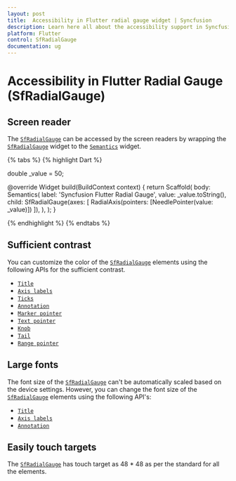 ```yaml
---
layout: post
title:  Accessibility in Flutter radial gauge widget | Syncfusion
description: Learn here all about the accessibility support in Syncfusion Flutter radial gauge (SfRadialGauge) widget and how to customize it.
platform: Flutter
control: SfRadialGauge
documentation: ug
---
```


# Accessibility in Flutter Radial Gauge (SfRadialGauge)

## Screen reader

The [`SfRadialGauge`](https://pub.dev/documentation/syncfusion_flutter_gauges/latest/gauges/SfRadialGauge-class.html) can be accessed by the screen readers by wrapping the [`SfRadialGauge`](https://pub.dev/documentation/syncfusion_flutter_gauges/latest/gauges/SfRadialGauge-class.html) widget to the [`Semantics`](https://api.flutter.dev/flutter/widgets/Semantics-class.html) widget.

{% tabs %}
{% highlight Dart %}

double _value = 50;

@override
Widget build(BuildContext context) {
  return Scaffold(
    body: Semantics(
      label: 'Syncfusion Flutter Radial Gauge',
      value: _value.toString(),
      child: SfRadialGauge(axes: <RadialAxis>[
        RadialAxis(pointers: <GaugePointer>[NeedlePointer(value: _value)])
      ]),
    ),
  );
}

{% endhighlight %}
{% endtabs %}

## Sufficient contrast

You can customize the color of the [`SfRadialGauge`](https://pub.dev/documentation/syncfusion_flutter_gauges/latest/gauges/SfRadialGauge-class.html) elements using the following APIs for the sufficient contrast.

* [`Title`](https://help.syncfusion.com/flutter/radial-gauge/radial-gauge-title#text-alignment)
* [`Axis labels`](https://help.syncfusion.com/flutter/radial-gauge/axes#label-style-customization)
* [`Ticks`](https://help.syncfusion.com/flutter/radial-gauge/axes#tick-customization)
* [`Annotation`](https://help.syncfusion.com/flutter/radial-gauge/annotation#alignment-of-annotation)
* [`Marker pointer`](https://help.syncfusion.com/flutter/radial-gauge/marker-pointer#marker-customization)
* [`Text pointer`](https://help.syncfusion.com/flutter/radial-gauge/marker-pointer#text-pointer)
* [`Knob`](https://help.syncfusion.com/flutter/radial-gauge/needle-pointer#knob-customization)
* [`Tail`](https://help.syncfusion.com/flutter/radial-gauge/needle-pointer#tail-customization)
* [`Range pointer`](https://help.syncfusion.com/flutter/radial-gauge/ranges#range-customization)

## Large fonts

The font size of the [`SfRadialGauge`](https://pub.dev/documentation/syncfusion_flutter_gauges/latest/gauges/SfRadialGauge-class.html) can't be automatically scaled based on the device settings. However, you can change the font size of the [`SfRadialGauge`](https://pub.dev/documentation/syncfusion_flutter_gauges/latest/gauges/SfRadialGauge-class.html) elements using the following API's:

* [`Title`](https://help.syncfusion.com/flutter/radial-gauge/radial-gauge-title#text-alignment)
* [`Axis labels`](https://help.syncfusion.com/flutter/radial-gauge/axes#label-style-customization)
* [`Annotation`](https://help.syncfusion.com/flutter/radial-gauge/annotation#alignment-of-annotation)

## Easily touch targets

The [`SfRadialGauge`](https://pub.dev/documentation/syncfusion_flutter_gauges/latest/gauges/SfRadialGauge-class.html) has touch target as 48 * 48 as per the standard for all the elements.
